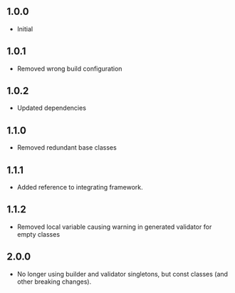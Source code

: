 ## 1.0.0

- Initial

## 1.0.1

- Removed wrong build configuration

## 1.0.2

- Updated dependencies

## 1.1.0

- Removed redundant base classes

## 1.1.1

- Added reference to integrating framework.

## 1.1.2

- Removed local variable causing warning in generated validator for empty classes

## 2.0.0

- No longer using builder and validator singletons, but const classes (and other breaking changes).